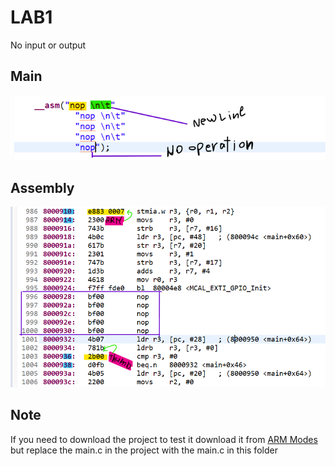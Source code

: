# LAB1
No input or output

## Main
![gitHub](https://github.com/MostafaEdrees11/Mastering_Embedded_System_Online_Diploma/blob/master/Unit14_Mastering%20ARM%20Cortex%20M3_4/Lesson3_ARM%20Inline%20Assembly/LAB1/Main%20File.PNG)

## Assembly
![gitHub](https://github.com/MostafaEdrees11/Mastering_Embedded_System_Online_Diploma/blob/master/Unit14_Mastering%20ARM%20Cortex%20M3_4/Lesson3_ARM%20Inline%20Assembly/LAB1/Assembly%20File.PNG)

## Note
If you need to download the project to test it download it
from [ARM Modes](https://github.com/MostafaEdrees11/Mastering_Embedded_System_Online_Diploma/tree/master/Unit14_Mastering%20ARM%20Cortex%20M3_4/Lesson2_ARM%20Modes)
but replace the main.c in the project with the main.c
in this folder